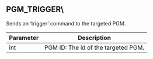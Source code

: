 ## PGM\_TRIGGER\\

Sends an ‘trigger’ command to the targeted PGM.


| Parameter | Description |
| --- | --- |
| int | PGM ID: The id of the targeted PGM. |

